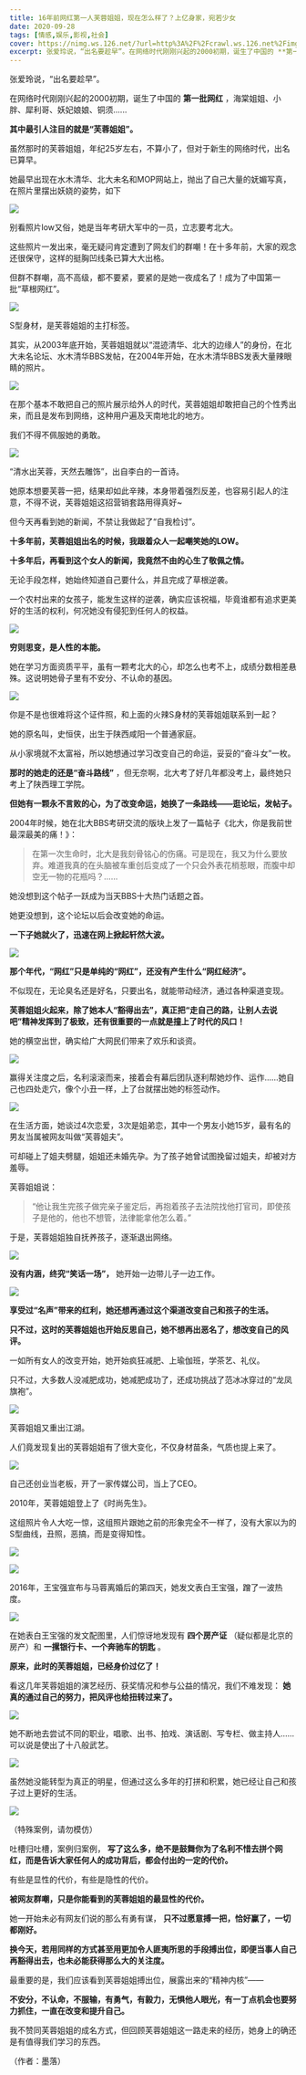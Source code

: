 ```yaml
---
title: 16年前网红第一人芙蓉姐姐，现在怎么样了？上亿身家，宛若少女
date: 2020-09-28
tags: [情感,娱乐,影视,社会]
cover: https://nimg.ws.126.net/?url=http%3A%2F%2Fcrawl.ws.126.net%2Fimg%2Feac4d045edbbe1fa53a511118ee9e9bc.jpg&thumbnail=650x2147483647&quality=80&type=jpg
excerpt: 张爱玲说，“出名要趁早”。在网络时代刚刚兴起的2000初期，诞生了中国的 **第一批网红** ，海棠姐姐、小胖、犀利哥、妖妃娘娘、铜须......**其中最引人注目的就是“芙蓉姐姐”。**虽然那时的芙蓉姐姐，年纪25岁左右，不算
---
```

张爱玲说，“出名要趁早”。

在网络时代刚刚兴起的2000初期，诞生了中国的 **第一批网红** ，海棠姐姐、小胖、犀利哥、妖妃娘娘、铜须......

**其中最引人注目的就是“芙蓉姐姐”。**

虽然那时的芙蓉姐姐，年纪25岁左右，不算小了，但对于新生的网络时代，出名已算早。

她最早出现在水木清华、北大未名和MOP网站上，抛出了自己大量的妩媚写真，在照片里摆出妖娆的姿势，如下

![](https://nimg.ws.126.net/?url=http%3A%2F%2Fcrawl.ws.126.net%2Fimg%2Feac4d045edbbe1fa53a511118ee9e9bc.jpg&thumbnail=650x2147483647&quality=80&type=jpg)  

别看照片low又俗，她是当年考研大军中的一员，立志要考北大。

这些照片一发出来，毫无疑问肯定遭到了网友们的群嘲！在十多年前，大家的观念还很保守，这样的挺胸凹线条已算大大出格。

但群不群嘲，高不高级，都不要紧，要紧的是她一夜成名了！成为了中国第一批“草根网红”。

![](https://nimg.ws.126.net/?url=http%3A%2F%2Fcrawl.ws.126.net%2Fimg%2Fdea896f3b15eeb66edecbf1c1b064e45.jpg&thumbnail=650x2147483647&quality=80&type=jpg)  

S型身材，是芙蓉姐姐的主打标签。

其实，从2003年底开始，芙蓉姐姐就以“混迹清华、北大的边缘人”的身份，在北大未名论坛、水木清华BBS发帖，在2004年开始，在水木清华BBS发表大量辣眼睛的照片。

![](https://nimg.ws.126.net/?url=http%3A%2F%2Fcrawl.ws.126.net%2Fimg%2F197a061336ba340afe0d3536d0820bdc.jpg&thumbnail=650x2147483647&quality=80&type=jpg)  

在那个基本不敢把自己的照片展示给外人的时代，芙蓉姐姐却敢把自己的个性秀出来，而且是发布到网络，这种用户遍及天南地北的地方。

我们不得不佩服她的勇敢。

![](https://nimg.ws.126.net/?url=http%3A%2F%2Fcrawl.ws.126.net%2Fimg%2F8b3bbd237e12955fb95fe5a712ae559e.jpg&thumbnail=650x2147483647&quality=80&type=jpg)  

“清水出芙蓉，天然去雕饰”，出自李白的一首诗。

她原本想要芙蓉一把，结果却如此辛辣，本身带着强烈反差，也容易引起人的注意，不得不说，芙蓉姐姐这招营销套路用得真好~

但今天再看到她的新闻，不禁让我做起了“自我检讨”。

**十多年前，芙蓉姐姐出名的时候，我跟着众人一起嘲笑她的LOW。**

**十多年后，再看到这个女人的新闻，我竟然不由的心生了敬佩之情。**

无论手段怎样，她始终知道自己要什么，并且完成了草根逆袭。

一个农村出来的女孩子，能发生这样的逆袭，确实应该祝福，毕竟谁都有追求更美好的生活的权利，何况她没有侵犯到任何人的权益。

![](https://nimg.ws.126.net/?url=http%3A%2F%2Fcrawl.ws.126.net%2Fimg%2F0d30e168819dc89cb44daac5d72ec60a.jpg&thumbnail=650x2147483647&quality=80&type=jpg)  

**穷则思变，是人性的本能。**

她在学习方面资质平平，虽有一颗考北大的心，却怎么也考不上，成绩分数相差悬殊。这说明她骨子里有不安分、不认命的基因。

![](https://nimg.ws.126.net/?url=http%3A%2F%2Fcrawl.ws.126.net%2Fimg%2Fb385b0c02262efee81d66c233a4042bd.jpg&thumbnail=650x2147483647&quality=80&type=jpg)  

你是不是也很难将这个证件照，和上面的火辣S身材的芙蓉姐姐联系到一起？

她的原名叫，史恒侠，出生于陕西咸阳一个普通家庭。

从小家境就不太富裕，所以她想通过学习改变自己的命运，妥妥的“奋斗女”一枚。

**那时的她走的还是“奋斗路线”** ，但无奈啊，北大考了好几年都没考上，最终她只考上了陕西理工学院。

**但她有一颗永不言败的心，为了改变命运，她换了一条路线——逛论坛，发帖子。**

2004年时候，她在北大BBS考研交流的版块上发了一篇帖子《北大，你是我前世最深最美的痛！》：

> 在第一次生命时，北大是我刻骨铭心的伤痛。可是现在，我又为什么要放弃。难道我真的在头脑被车重创后变成了一个只会外表花梢惹眼，而腹中却空无一物的花瓶吗？……

  

她没想到这个帖子一跃成为当天BBS十大热门话题之首。

她更没想到，这个论坛以后会改变她的命运。

**一下子她就火了，迅速在网上掀起轩然大波。**

![](https://nimg.ws.126.net/?url=http%3A%2F%2Fcrawl.ws.126.net%2Fimg%2F4396a1f2ab103e5aa75da5bbf5a29f6b.jpg&thumbnail=650x2147483647&quality=80&type=jpg)  

**那个年代，“网红”只是单纯的“网红”，还没有产生什么“网红经济”。**

不似现在，无论臭名还是好名，只要出名，就能带动经济，通过各种渠道变现。

**芙蓉姐姐火起来，除了她本人“豁得出去”，真正把“走自己的路，让别人去说吧”精神发挥到了极致，还有很重要的一点就是撞上了时代的风口！**

她的横空出世，确实给广大网民们带来了欢乐和谈资。

![](https://nimg.ws.126.net/?url=http%3A%2F%2Fcrawl.ws.126.net%2Fimg%2F93d62b60c143b0163bd29be67f86ec89.jpg&thumbnail=650x2147483647&quality=80&type=jpg)  

赢得关注度之后，名利滚滚而来，接着会有幕后团队逐利帮她炒作、运作……她自己也四处走穴，像个小丑一样，上了台就摆出她的标签动作。

![](https://nimg.ws.126.net/?url=http%3A%2F%2Fcrawl.ws.126.net%2Fimg%2F49abdc2f7468ba2a31de2b9663815235.jpg&thumbnail=650x2147483647&quality=80&type=jpg)  

在生活方面，她谈过4次恋爱，3次是姐弟恋，其中一个男友小她15岁，最有名的男友当属被网友叫做“芙蓉姐夫”。

可却碰上了姐夫劈腿，姐姐还未婚先孕。为了孩子她曾试图挽留过姐夫，却被对方羞辱。

芙蓉姐姐说：

> “他让我生完孩子做完亲子鉴定后，再抱着孩子去法院找他打官司，即使孩子是他的，他也不想管，法律能拿他怎么着。”

  

于是，芙蓉姐姐独自抚养孩子，逐渐退出网络。

![](https://nimg.ws.126.net/?url=http%3A%2F%2Fcrawl.ws.126.net%2Fimg%2F58089c83a5924e4bb2fc2651df0212f3.jpg&thumbnail=650x2147483647&quality=80&type=jpg)  

**没有内涵，终究“笑话一场”，** 她开始一边带儿子一边工作。

![](https://nimg.ws.126.net/?url=http%3A%2F%2Fcrawl.ws.126.net%2Fimg%2Fc92fba5e051c706d037ca3dda90ca50a.jpg&thumbnail=650x2147483647&quality=80&type=jpg)  

**享受过“名声”带来的红利，她还想再通过这个渠道改变自己和孩子的生活。**

**只不过，这时的芙蓉姐姐也开始反思自己，她不想再出恶名了，想改变自己的风评。**

一如所有女人的改变开始，她开始疯狂减肥、上瑜伽班，学茶艺、礼仪。

只不过，大多数人没减肥成功，她减肥成功了，还成功挑战了范冰冰穿过的“龙凤旗袍”。

![](https://nimg.ws.126.net/?url=http%3A%2F%2Fcrawl.ws.126.net%2Fimg%2F90db7cd007c6a332364ff13f6aa2c56f.jpg&thumbnail=650x2147483647&quality=80&type=jpg)  

芙蓉姐姐又重出江湖。

人们竟发现复出的芙蓉姐姐有了很大变化，不仅身材苗条，气质也提上来了。

![](https://nimg.ws.126.net/?url=http%3A%2F%2Fcrawl.ws.126.net%2Fimg%2F1b15123ab1cb06bac717b30118849c2f.jpg&thumbnail=650x2147483647&quality=80&type=jpg)  

自己还创业当老板，开了一家传媒公司，当上了CEO。

2010年，芙蓉姐姐登上了《时尚先生》。

这组照片令人大吃一惊，这组照片跟她之前的形象完全不一样了，没有大家以为的S型曲线，丑照，恶搞，而是变得知性。

![](https://nimg.ws.126.net/?url=http%3A%2F%2Fcrawl.ws.126.net%2Fimg%2Fff74ab675dee5e0efb35b21d12716d68.jpg&thumbnail=650x2147483647&quality=80&type=jpg)  

![](https://nimg.ws.126.net/?url=http%3A%2F%2Fcrawl.ws.126.net%2Fimg%2Fc44deae6f9d3e85d54603c2151e56e7e.jpg&thumbnail=650x2147483647&quality=80&type=jpg)  

2016年，王宝强宣布与马蓉离婚后的第四天，她发文表白王宝强，蹭了一波热度。

![](https://nimg.ws.126.net/?url=http%3A%2F%2Fcrawl.ws.126.net%2Fimg%2F077fd71893e6939965970024375845b9.jpg&thumbnail=650x2147483647&quality=80&type=jpg)  

在她表白王宝强的发文配图里，人们惊讶地发现有 **四个房产证** （疑似都是北京的房产）和 **一摞银行卡、一个奔驰车的钥匙** 。

**原来，此时的芙蓉姐姐，已经身价过亿了！**

看这几年芙蓉姐姐的演艺经历、获奖情况和参与公益的情况，我们不难发现： **她真的通过自己的努力，把风评也给扭转过来了。**

![](https://nimg.ws.126.net/?url=http%3A%2F%2Fcrawl.ws.126.net%2Fimg%2Ffa922c459837237278ab82058cde5e00.jpg&thumbnail=650x2147483647&quality=80&type=jpg)  

她不断地去尝试不同的职业，唱歌、出书、拍戏、演话剧、写专栏、做主持人……可以说是使出了十八般武艺。

![](https://nimg.ws.126.net/?url=http%3A%2F%2Fcrawl.ws.126.net%2Fimg%2F93d6629c152484362731a8b0cd284257.jpg&thumbnail=650x2147483647&quality=80&type=jpg)  

虽然她没能转型为真正的明星，但通过这么多年的打拼和积累，她已经让自己和孩子过上更好的生活。

![](https://nimg.ws.126.net/?url=http%3A%2F%2Fcrawl.ws.126.net%2Fimg%2F731842cc9c1672d5ed694544143124df.jpg&thumbnail=650x2147483647&quality=80&type=jpg)  

（特殊案例，请勿模仿）

  
吐槽归吐槽，案例归案例， **写了这么多，绝不是鼓舞你为了名利不惜去拼个网红，而是告诉大家任何人的成功背后，都会付出的一定的代价。**

有些是显性的代价，有些是隐性的代价。

**被网友群嘲，只是你能看到的芙蓉姐姐的最显性的代价。**

她一开始未必有网友们说的那么有勇有谋， **只不过愿意搏一把，恰好赢了，一切都刚好。**

**换今天，若用同样的方式甚至用更加令人匪夷所思的手段搏出位，即便当事人自己再豁得出去，也未必能获得那么大的关注度。**

最重要的是，我们应该看到芙蓉姐姐搏出位，展露出来的“精神内核”——

**不安分，不认命，不服输，有勇气，有毅力，无惧他人眼光，有一丁点机会也要努力抓住，一直在改变和提升自己。**

我不赞同芙蓉姐姐的成名方式，但回顾芙蓉姐姐这一路走来的经历，她身上的确还是有值得我们学习的东西。

（作者：墨落）

